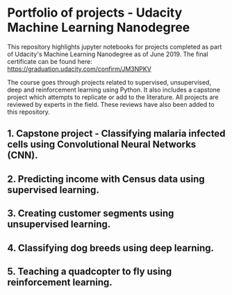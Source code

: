 # Portfolio of projects - Udacity Machine Learning Nanodegree

This repository highlights jupyter notebooks for projects completed as part of Udacity's Machine Learning Nanodegree as of June 2019. The final certificate can be found here: https://graduation.udacity.com/confirm/JM3NPKV

The course goes through projects related to supervised, unsupervised, deep and reinforcement learning using Python. It also includes a capstone project which attempts to replicate or add to the literature. All projects are reviewed by experts in the field. These reviews have also been added to this repository.

## 1. Capstone project - Classifying malaria infected cells using Convolutional Neural Networks (CNN).



## 2. Predicting income with Census data using supervised learning.



## 3. Creating customer segments using unsupervised learning.



## 4. Classifying dog breeds using deep learning.



## 5. Teaching a quadcopter to fly using reinforcement learning.


